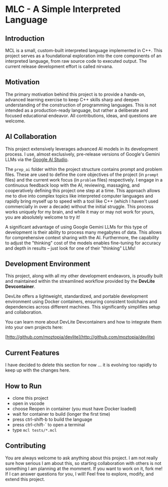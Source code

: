 # MLC - A Simple Interpreted Language

## Introduction

MCL is a small, custom-built interpreted language implemented in C++. This project serves as a foundational exploration into the core components of an interpreted language, from raw source code to executed output. The current release development effort is called nirvana.

## Motivation

The primary motivation behind this project is to provide a hands-on, advanced learning exercise to keep C++ skills sharp and deepen understanding of the construction of programming languages. This is not intended as a production-ready language, but rather a deliberate and focused educational endeavor. All contributions, ideas, and questions are welcome.

## AI Collaboration

This project extensively leverages advanced AI models in its development process. I use, almost exclusively, pre-release versions of Google's Gemini LLMs via the [Google AI Studio](https://aistudio.google.com/).

The `prep_ai` folder within the project structure contains prompt and problem files. These are used to define the core objectives of the project (in `prompt` files) and the current work focus (in `problem` files) respectively. I engage in a continuous feedback loop with the AI, reviewing, massaging, and cooperatively defining this project one step at a time. This approach allows me to dive into complex topics like interpreted computer languages and rapidly bring myself up to speed with a tool like C++ (which I haven't used commercially in over a decade) without the initial struggle. This process works uniquely for my brain, and while it may or may not work for yours, you are absolutely welcome to try it!

A significant advantage of using Google Gemini LLMs for this type of development is their ability to process many megabytes of data. This allows for comprehensive context sharing with the AI. Furthermore, the capability to adjust the "thinking" cost of the models enables fine-tuning for accuracy and depth in results – just look for one of their "thinking" LLMs!

## Development Environment

This project, along with all my other development endeavors, is proudly built and maintained within the streamlined workflow provided by the **DevLite Devcontainer**.

DevLite offers a lightweight, standardized, and portable development environment using Docker containers, ensuring consistent toolchains and dependencies across different machines. This significantly simplifies setup and collaboration.

You can learn more about DevLite Devcontainers and how to integrate them into your own projects here:

[http://github.com/moztopia/devlite](http://github.com/moztopia/devlite)

## Current Features

I have decided to delete this section for now ... it is evolving too rapidly to keep up with the changes here.

## How to Run

- clone this project
- open in vscode
- choose Reopen in container (you must have Docker loaded)
- wait for container to build (longer the first time)
- press ctrl-shift-b to build the language
- press ctrl-chift-` to open a terminal
- type ```mcl tests/*.mcl```

## Contributing

You are always welcome to ask anything about this project. I am not really sure how serious I am about this, so starting collaboration with others is not something I am planning at the momment. If you want to work on it, fork me! If I can answer questions for you, I will! Feel free to explore, modify, and extend this project.
